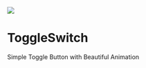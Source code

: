 [![](https://jitpack.io/v/shafaat73/ToggleSwitch.svg)](https://jitpack.io/#shafaat73/ToggleSwitch)
# ToggleSwitch
Simple Toggle Button with Beautiful Animation

